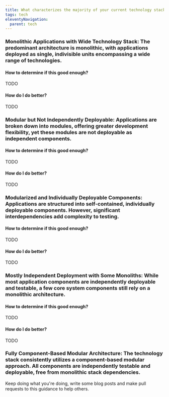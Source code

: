 ```yaml
---
title: What characterizes the majority of your current technology stack?
tags: tech
eleventyNavigation:
  parent: tech
---
```


### **Monolithic Applications with Wide Technology Stack:** The predominant architecture is monolithic, with applications deployed as single, indivisible units encompassing a wide range of technologies.

#### How to determine if this good enough?

TODO

#### How do I do better?

TODO

### **Modular but Not Independently Deployable:** Applications are broken down into modules, offering greater development flexibility, yet these modules are not deployable as independent components.

#### How to determine if this good enough?

TODO

#### How do I do better?

TODO

### **Modularized and Individually Deployable Components:** Applications are structured into self-contained, individually deployable components. However, significant interdependencies add complexity to testing.

#### How to determine if this good enough?

TODO

#### How do I do better?

TODO

### **Mostly Independent Deployment with Some Monoliths:** While most application components are independently deployable and testable, a few core system components still rely on a monolithic architecture.

#### How to determine if this good enough?

TODO

#### How do I do better?

TODO

### **Fully Component-Based Modular Architecture:** The technology stack consistently utilizes a component-based modular approach. All components are independently testable and deployable, free from monolithic stack dependencies.

Keep doing what you're doing, write some blog posts and make pull requests to this guidance to help others.
